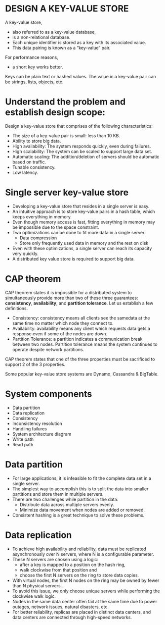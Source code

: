 # DESIGN A KEY-VALUE STORE

A key-value store, 
- also referred to as a key-value database, 
- is a non-relational database. 
- Each unique identifier is stored as a key with its associated value. 
- This data pairing is known as a “key-value” pair.

For performance reasons, 
- a short key works better.

Keys can be plain text or hashed values. The value in a key-value pair can be strings, lists, objects, etc.

# Understand the problem and establish design scope:
Design a key-value store that comprises of the following characteristics:
- The size of a key-value pair is small: less than 10 KB.
- Ability to store big data.
- High availability: The system responds quickly, even during failures.
- High scalability: The system can be scaled to support large data set.
- Automatic scaling: The addition/deletion of servers should be automatic based on traffic.
- Tunable consistency.
- Low latency.

# Single server key-value store
- Developing a key-value store that resides in a single server is easy. 
- An intuitive approach is to store key-value pairs in a hash table, which keeps everything in memory. 
- Even though memory access is fast, fitting everything in memory may be impossible due to the space constraint. 
- Two optimizations can be done to fit more data in a single server:
  - Data compression
  - Store only frequently used data in memory and the rest on disk 
- Even with these optimizations, a single server can reach its capacity very quickly. 
- A distributed key value store is required to support big data.

# CAP theorem
CAP theorem states it is impossible for a distributed system to simultaneously provide more than two of these three guarantees: **consistency**, **availability**, and **partition tolerance**. Let us establish a few definitions.
- Consistency: consistency means all clients see the samedata at the same time no matter which node they connect to.
- Availability: availability means any client which requests data gets a response even if some of the nodes are down. 
- Partition Tolerance: a partition indicates a communication break between two nodes. Partition tolerance means the system continues to operate despite network partitions. 

CAP theorem states that one of the three properties must be sacrificed to support 2 of the 3 properties.

Some popular key-value store systems are Dynamo, Cassandra & BigTable.

# System components
- Data partition
- Data replication
- Consistency
- Inconsistency resolution
- Handling failures
- System architecture diagram
- Write path
- Read path

# Data partition
- For large applications, it is infeasible to fit the complete data set in a single server. 
- The simplest way to accomplish this is to split the data into smaller partitions and store them in multiple servers. 
- There are two challenges while partition in the data:
  - Distribute data across multiple servers evenly.
  - Minimize data movement when nodes are added or removed.
- Consistent hashing is a great technique to solve these problems.

# Data replication
- To achieve high availability and reliability, data must be replicated asynchronously over N servers, where N is a configurable parameter. 
- These N servers are chosen using a logic: 
  - after a key is mapped to a position on the hash ring, 
  - walk clockwise from that position and 
  - choose the first N servers on the ring to store data copies.
- With virtual nodes, the first N nodes on the ring may be owned by fewer than N physical servers. 
- To avoid this issue, we only choose unique servers while performing the clockwise walk logic.
- Nodes in the same data center often fail at the same time due to power outages, network issues, natural disasters, etc. 
- For better reliability, replicas are placed in distinct data centers, and data centers are connected through high-speed networks.

